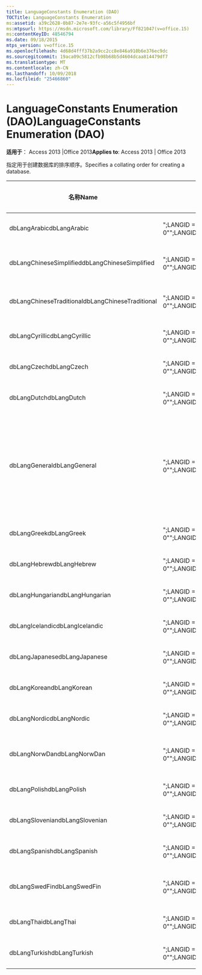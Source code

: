 ```yaml
---
title: LanguageConstants Enumeration (DAO)
TOCTitle: LanguageConstants Enumeration
ms:assetid: a39c2628-0b87-2e7e-93fc-a56c5f4956bf
ms:mtpsurl: https://msdn.microsoft.com/library/Ff821047(v=office.15)
ms:contentKeyID: 48546794
ms.date: 09/18/2015
mtps_version: v=office.15
ms.openlocfilehash: 4d68d4fff37b2a9cc2cc8e846a910b6e376ec9dc
ms.sourcegitcommit: 19aca09c5812cfb98b68b5d4604dcaa814479df7
ms.translationtype: MT
ms.contentlocale: zh-CN
ms.lasthandoff: 10/09/2018
ms.locfileid: "25466860"
---
```

# <a name="languageconstants-enumeration-dao"></a><span data-ttu-id="acdee-102">LanguageConstants Enumeration (DAO)</span><span class="sxs-lookup"><span data-stu-id="acdee-102">LanguageConstants Enumeration (DAO)</span></span>


<span data-ttu-id="acdee-103">**适用于**： Access 2013 |Office 2013</span><span class="sxs-lookup"><span data-stu-id="acdee-103">**Applies to**: Access 2013 | Office 2013</span></span>

<span data-ttu-id="acdee-104">指定用于创建数据库的排序顺序。</span><span class="sxs-lookup"><span data-stu-id="acdee-104">Specifies a collating order for creating a database.</span></span>

<table>
<colgroup>
<col style="width: 33%" />
<col style="width: 33%" />
<col style="width: 33%" />
</colgroup>
<thead>
<tr class="header">
<th><p><span data-ttu-id="acdee-105">名称</span><span class="sxs-lookup"><span data-stu-id="acdee-105">Name</span></span></p></th>
<th><p><span data-ttu-id="acdee-106">值</span><span class="sxs-lookup"><span data-stu-id="acdee-106">Value</span></span></p></th>
<th><p><span data-ttu-id="acdee-107">说明</span><span class="sxs-lookup"><span data-stu-id="acdee-107">Description</span></span></p></th>
</tr>
</thead>
<tbody>
<tr class="odd">
<td><p><span data-ttu-id="acdee-108">dbLangArabic</span><span class="sxs-lookup"><span data-stu-id="acdee-108">dbLangArabic</span></span></p></td>
<td><p><span data-ttu-id="acdee-109">&quot;;LANGID = 0X0401;CP = 1256;国家/地区 = 0&quot;</span><span class="sxs-lookup"><span data-stu-id="acdee-109">&quot;;LANGID=0x0401;CP=1256;COUNTRY=0&quot;</span></span></p></td>
<td><p><span data-ttu-id="acdee-110">阿拉伯语</span><span class="sxs-lookup"><span data-stu-id="acdee-110">Arabic</span></span></p></td>
</tr>
<tr class="even">
<td><p><span data-ttu-id="acdee-111">dbLangChineseSimplified</span><span class="sxs-lookup"><span data-stu-id="acdee-111">dbLangChineseSimplified</span></span></p></td>
<td><p><span data-ttu-id="acdee-112">&quot;;LANGID = 0X0804;CP = 936;国家/地区 = 0&quot;</span><span class="sxs-lookup"><span data-stu-id="acdee-112">&quot;;LANGID=0x0804;CP=936;COUNTRY=0&quot;</span></span></p></td>
<td><p><span data-ttu-id="acdee-113">简体中文</span><span class="sxs-lookup"><span data-stu-id="acdee-113">Simplified Chinese</span></span></p></td>
</tr>
<tr class="odd">
<td><p><span data-ttu-id="acdee-114">dbLangChineseTraditional</span><span class="sxs-lookup"><span data-stu-id="acdee-114">dbLangChineseTraditional</span></span></p></td>
<td><p><span data-ttu-id="acdee-115">&quot;;LANGID = 0X0404;CP = 950;国家/地区 = 0&quot;</span><span class="sxs-lookup"><span data-stu-id="acdee-115">&quot;;LANGID=0x0404;CP=950;COUNTRY=0&quot;</span></span></p></td>
<td><p><span data-ttu-id="acdee-116">繁体中文</span><span class="sxs-lookup"><span data-stu-id="acdee-116">Traditional Chinese</span></span></p></td>
</tr>
<tr class="even">
<td><p><span data-ttu-id="acdee-117">dbLangCyrillic</span><span class="sxs-lookup"><span data-stu-id="acdee-117">dbLangCyrillic</span></span></p></td>
<td><p><span data-ttu-id="acdee-118">&quot;;LANGID = 0X0419;CP = 1251;国家/地区 = 0&quot;</span><span class="sxs-lookup"><span data-stu-id="acdee-118">&quot;;LANGID=0x0419;CP=1251;COUNTRY=0&quot;</span></span></p></td>
<td><p><span data-ttu-id="acdee-119">俄语</span><span class="sxs-lookup"><span data-stu-id="acdee-119">Russian</span></span></p></td>
</tr>
<tr class="odd">
<td><p><span data-ttu-id="acdee-120">dbLangCzech</span><span class="sxs-lookup"><span data-stu-id="acdee-120">dbLangCzech</span></span></p></td>
<td><p><span data-ttu-id="acdee-121">&quot;;LANGID = 0X0405;CP = 1250;国家/地区 = 0&quot;</span><span class="sxs-lookup"><span data-stu-id="acdee-121">&quot;;LANGID=0x0405;CP=1250;COUNTRY=0&quot;</span></span></p></td>
<td><p><span data-ttu-id="acdee-122">捷克语</span><span class="sxs-lookup"><span data-stu-id="acdee-122">Czech</span></span></p></td>
</tr>
<tr class="even">
<td><p><span data-ttu-id="acdee-123">dbLangDutch</span><span class="sxs-lookup"><span data-stu-id="acdee-123">dbLangDutch</span></span></p></td>
<td><p><span data-ttu-id="acdee-124">&quot;;LANGID = 0X0413;CP = 1252;国家/地区 = 0&quot;</span><span class="sxs-lookup"><span data-stu-id="acdee-124">&quot;;LANGID=0x0413;CP=1252;COUNTRY=0&quot;</span></span></p></td>
<td><p><span data-ttu-id="acdee-125">荷兰语</span><span class="sxs-lookup"><span data-stu-id="acdee-125">Dutch</span></span></p></td>
</tr>
<tr class="odd">
<td><p><span data-ttu-id="acdee-126">dbLangGeneral</span><span class="sxs-lookup"><span data-stu-id="acdee-126">dbLangGeneral</span></span></p></td>
<td><p><span data-ttu-id="acdee-127">&quot;;LANGID = 0X0409;CP = 1252;国家/地区 = 0&quot;</span><span class="sxs-lookup"><span data-stu-id="acdee-127">&quot;;LANGID=0x0409;CP=1252;COUNTRY=0&quot;</span></span></p></td>
<td><p><span data-ttu-id="acdee-128">英语、德语、法语、葡萄牙语、意大利语和现代西班牙语</span><span class="sxs-lookup"><span data-stu-id="acdee-128">English, German, French, Portuguese, Italian, and Modern Spanish</span></span></p></td>
</tr>
<tr class="even">
<td><p><span data-ttu-id="acdee-129">dbLangGreek</span><span class="sxs-lookup"><span data-stu-id="acdee-129">dbLangGreek</span></span></p></td>
<td><p><span data-ttu-id="acdee-130">&quot;;LANGID = 0X0408 第;CP = 1253;国家/地区 = 0&quot;</span><span class="sxs-lookup"><span data-stu-id="acdee-130">&quot;;LANGID=0x0408;CP=1253;COUNTRY=0&quot;</span></span></p></td>
<td><p><span data-ttu-id="acdee-131">希腊语</span><span class="sxs-lookup"><span data-stu-id="acdee-131">Greek</span></span></p></td>
</tr>
<tr class="odd">
<td><p><span data-ttu-id="acdee-132">dbLangHebrew</span><span class="sxs-lookup"><span data-stu-id="acdee-132">dbLangHebrew</span></span></p></td>
<td><p><span data-ttu-id="acdee-133">&quot;;LANGID = 0X040D;CP = 1255;国家/地区 = 0&quot;</span><span class="sxs-lookup"><span data-stu-id="acdee-133">&quot;;LANGID=0x040D;CP=1255;COUNTRY=0&quot;</span></span></p></td>
<td><p><span data-ttu-id="acdee-134">希伯来语</span><span class="sxs-lookup"><span data-stu-id="acdee-134">Hebrew</span></span></p></td>
</tr>
<tr class="even">
<td><p><span data-ttu-id="acdee-135">dbLangHungarian</span><span class="sxs-lookup"><span data-stu-id="acdee-135">dbLangHungarian</span></span></p></td>
<td><p><span data-ttu-id="acdee-136">&quot;;LANGID = 0X040E;CP = 1250;国家/地区 = 0&quot;</span><span class="sxs-lookup"><span data-stu-id="acdee-136">&quot;;LANGID=0x040E;CP=1250;COUNTRY=0&quot;</span></span></p></td>
<td><p><span data-ttu-id="acdee-137">匈牙利语</span><span class="sxs-lookup"><span data-stu-id="acdee-137">Hungarian</span></span></p></td>
</tr>
<tr class="odd">
<td><p><span data-ttu-id="acdee-138">dbLangIcelandic</span><span class="sxs-lookup"><span data-stu-id="acdee-138">dbLangIcelandic</span></span></p></td>
<td><p><span data-ttu-id="acdee-139">&quot;;LANGID = 0X040F;CP = 1252;国家/地区 = 0&quot;</span><span class="sxs-lookup"><span data-stu-id="acdee-139">&quot;;LANGID=0x040F;CP=1252;COUNTRY=0&quot;</span></span></p></td>
<td><p><span data-ttu-id="acdee-140">冰岛语</span><span class="sxs-lookup"><span data-stu-id="acdee-140">Icelandic</span></span></p></td>
</tr>
<tr class="even">
<td><p><span data-ttu-id="acdee-141">dbLangJapanese</span><span class="sxs-lookup"><span data-stu-id="acdee-141">dbLangJapanese</span></span></p></td>
<td><p><span data-ttu-id="acdee-142">&quot;;LANGID = 0X0411;CP = 932;国家/地区 = 0&quot;</span><span class="sxs-lookup"><span data-stu-id="acdee-142">&quot;;LANGID=0x0411;CP=932;COUNTRY=0&quot;</span></span></p></td>
<td><p><span data-ttu-id="acdee-143">日语</span><span class="sxs-lookup"><span data-stu-id="acdee-143">Japanese</span></span></p></td>
</tr>
<tr class="odd">
<td><p><span data-ttu-id="acdee-144">dbLangKorean</span><span class="sxs-lookup"><span data-stu-id="acdee-144">dbLangKorean</span></span></p></td>
<td><p><span data-ttu-id="acdee-145">&quot;;LANGID = 0X0412;CP = 949;国家/地区 = 0&quot;</span><span class="sxs-lookup"><span data-stu-id="acdee-145">&quot;;LANGID=0x0412;CP=949;COUNTRY=0&quot;</span></span></p></td>
<td><p><span data-ttu-id="acdee-146">朝鲜语</span><span class="sxs-lookup"><span data-stu-id="acdee-146">Korean</span></span></p></td>
</tr>
<tr class="even">
<td><p><span data-ttu-id="acdee-147">dbLangNordic</span><span class="sxs-lookup"><span data-stu-id="acdee-147">dbLangNordic</span></span></p></td>
<td><p><span data-ttu-id="acdee-148">&quot;;LANGID = 0X041D;CP = 1252;国家/地区 = 0&quot;</span><span class="sxs-lookup"><span data-stu-id="acdee-148">&quot;;LANGID=0x041D;CP=1252;COUNTRY=0&quot;</span></span></p></td>
<td><p><span data-ttu-id="acdee-149">Nordic</span><span class="sxs-lookup"><span data-stu-id="acdee-149">Nordic</span></span></p></td>
</tr>
<tr class="odd">
<td><p><span data-ttu-id="acdee-150">dbLangNorwDan</span><span class="sxs-lookup"><span data-stu-id="acdee-150">dbLangNorwDan</span></span></p></td>
<td><p><span data-ttu-id="acdee-151">&quot;;LANGID = 0X0406;CP = 1252;国家/地区 = 0&quot;</span><span class="sxs-lookup"><span data-stu-id="acdee-151">&quot;;LANGID=0x0406;CP=1252;COUNTRY=0&quot;</span></span></p></td>
<td><p><span data-ttu-id="acdee-152">挪威语和丹麦语</span><span class="sxs-lookup"><span data-stu-id="acdee-152">Norwegian and Danish</span></span></p></td>
</tr>
<tr class="even">
<td><p><span data-ttu-id="acdee-153">dbLangPolish</span><span class="sxs-lookup"><span data-stu-id="acdee-153">dbLangPolish</span></span></p></td>
<td><p><span data-ttu-id="acdee-154">&quot;;LANGID = 0X0415;CP = 1250;国家/地区 = 0&quot;</span><span class="sxs-lookup"><span data-stu-id="acdee-154">&quot;;LANGID=0x0415;CP=1250;COUNTRY=0&quot;</span></span></p></td>
<td><p><span data-ttu-id="acdee-155">波兰语</span><span class="sxs-lookup"><span data-stu-id="acdee-155">Polish</span></span></p></td>
</tr>
<tr class="odd">
<td><p><span data-ttu-id="acdee-156">dbLangSlovenian</span><span class="sxs-lookup"><span data-stu-id="acdee-156">dbLangSlovenian</span></span></p></td>
<td><p><span data-ttu-id="acdee-157">&quot;;LANGID = 0X0424;CP = 1250;国家/地区 = 0&quot;</span><span class="sxs-lookup"><span data-stu-id="acdee-157">&quot;;LANGID=0x0424;CP=1250;COUNTRY=0&quot;</span></span></p></td>
<td><p><span data-ttu-id="acdee-158">斯洛文尼亚语</span><span class="sxs-lookup"><span data-stu-id="acdee-158">Slovenian</span></span></p></td>
</tr>
<tr class="even">
<td><p><span data-ttu-id="acdee-159">dbLangSpanish</span><span class="sxs-lookup"><span data-stu-id="acdee-159">dbLangSpanish</span></span></p></td>
<td><p><span data-ttu-id="acdee-160">&quot;;LANGID = 0X040A;CP = 1252;国家/地区 = 0&quot;</span><span class="sxs-lookup"><span data-stu-id="acdee-160">&quot;;LANGID=0x040A;CP=1252;COUNTRY=0&quot;</span></span></p></td>
<td><p><span data-ttu-id="acdee-161">西班牙语</span><span class="sxs-lookup"><span data-stu-id="acdee-161">Spanish</span></span></p></td>
</tr>
<tr class="odd">
<td><p><span data-ttu-id="acdee-162">dbLangSwedFin</span><span class="sxs-lookup"><span data-stu-id="acdee-162">dbLangSwedFin</span></span></p></td>
<td><p><span data-ttu-id="acdee-163">&quot;;LANGID = 0X041D;CP = 1252;国家/地区 = 0&quot;</span><span class="sxs-lookup"><span data-stu-id="acdee-163">&quot;;LANGID=0x041D;CP=1252;COUNTRY=0&quot;</span></span></p></td>
<td><p><span data-ttu-id="acdee-164">瑞典语和芬兰语</span><span class="sxs-lookup"><span data-stu-id="acdee-164">Swedish and Finnish</span></span></p></td>
</tr>
<tr class="even">
<td><p><span data-ttu-id="acdee-165">dbLangThai</span><span class="sxs-lookup"><span data-stu-id="acdee-165">dbLangThai</span></span></p></td>
<td><p><span data-ttu-id="acdee-166">&quot;;LANGID = 0X041E;CP = 874;国家/地区 = 0&quot;</span><span class="sxs-lookup"><span data-stu-id="acdee-166">&quot;;LANGID=0x041E;CP=874;COUNTRY=0&quot;</span></span></p></td>
<td><p><span data-ttu-id="acdee-167">泰语</span><span class="sxs-lookup"><span data-stu-id="acdee-167">Thai</span></span></p></td>
</tr>
<tr class="odd">
<td><p><span data-ttu-id="acdee-168">dbLangTurkish</span><span class="sxs-lookup"><span data-stu-id="acdee-168">dbLangTurkish</span></span></p></td>
<td><p><span data-ttu-id="acdee-169">&quot;;LANGID = 0X041F;CP = 1254;国家/地区 = 0&quot;</span><span class="sxs-lookup"><span data-stu-id="acdee-169">&quot;;LANGID=0x041F;CP=1254;COUNTRY=0&quot;</span></span></p></td>
<td><p><span data-ttu-id="acdee-170">土耳其语</span><span class="sxs-lookup"><span data-stu-id="acdee-170">Turkish</span></span></p></td>
</tr>
</tbody>
</table>

